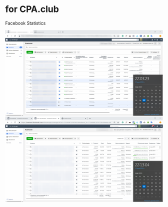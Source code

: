 # for CPA.club

Facebook Statistics

![alt-текст](https://github.com/volkovreal/cpa/blob/master/facebook_1.png " Facebook_1 ")
![alt-текст](https://github.com/volkovreal/cpa/blob/master/facebook_2.png " Facebook_2 ")

